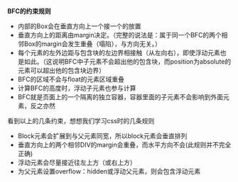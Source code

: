 **BFC的约束规则**
- 内部的Box会在垂直方向上一个接一个的放置
- 垂直方向上的距离由margin决定。（完整的说法是：属于同一个BFC的两个相邻Box的margin会发生重叠（塌陷），与方向无关。）
- 每个元素的左外边距与包含块的左边界相接触（从左向右），即使浮动元素也是如此。（这说明BFC中子元素不会超出他的包含块，而position为absolute的元素可以超出他的包含块边界）
- BFC的区域不会与float的元素区域重叠
- 计算BFC的高度时，浮动子元素也参与计算
- BFC就是页面上的一个隔离的独立容器，容器里面的子元素不会影响到外面元素，反之亦然

看到以上的几条约束，想想我们学习css时的几条规则

- Block元素会扩展到与父元素同宽，所以block元素会垂直排列
- 垂直方向上的两个相邻DIV的margin会重叠，而水平方向不会(此规则并不完全正确)
- 浮动元素会尽量接近往左上方（或右上方）
- 为父元素设置overflow：hidden或浮动父元素，则会包含浮动元素